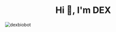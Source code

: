 <h1 align="center">Hi 👋, I'm DEX</h1>


<p>&nbsp;<img align="center" src="https://github-readme-stats.vercel.app/api?username=dexbiobot&show_icons=true&theme=dark&locale=en" alt="dexbiobot" /></p>
